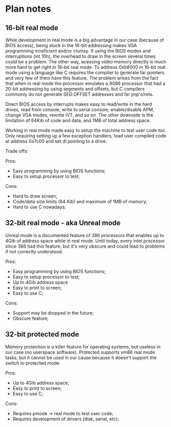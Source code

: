 # Plan notes

## 16-bit real mode

While development in real mode is a big advantage in our case (because of BIOS access), 
being stuck in the 16-bit addressing makes VGA programming inneficient and/or clumsy.
If using the BIOS modes and interruptions (int 10h), the overhead to draw in the screen 
several times could be a problem. The other way, acessing video memory directly is much more
hard to get right in 16-bit real mode.
To address 0xb8000 in 16-bit real mode using a language like C requires the compiler to generate 
far pointers and very few of them have this feature. The problem arises from the fact that 
when in real mode the processor emulates a 8086 processor that had a 20-bit addressing by using
segments and offsets, but C compilers commonly do not generate SEG:OFFSET addresses and far jmp's/rets.

Direct BIOS access by interrupts makes easy to read/write in the hard drives, read from console, write
to serial console, enable/disable APM, change VGA modes, rewrite IVT, and so on. The other downside
is the limitation of 64Kib of code and data, and 1MB of total address space.

Working in real mode made easy to setup the machine to test user code too. Only requiring setting up 
a few exception handlers, load user compiled code at address 0x7c00 and set dl pointing to a drive.

Trade offs:

Pros:
- Easy programming by using BIOS functions;
- Easy to setup processor to test;

Cons:
- Hard to draw screen;
- Code/data size limits (64 Kib) and maximum of 1MB of memory; 
- Hard to use C nowadays;

## 32-bit real mode - aka Unreal mode

Unreal mode is a documented feature of 386 processors that enables up to 4Gib of address space while in real mode.
Until today, every intel processor since 386 had this feature, but it's very obscure and could lead to problems 
if not correctly understood.

Pros:
 - Easy programming by using BIOS functions;
 - Easy to setup processor to test;
 - Up to 4Gib address space
 - Easy to print to screen;
 - Easy to use C;

Cons:
 - Support may be dropped in the future;
 - Obscure feature;
 
 ## 32-bit protected mode
 
 Memory protection is a killer feature for operating systems, but useless in our case (no userspace software).
 Protected supports vm86 real mode tasks, but it cannot be used in our cause because it doesn't support the 
 switch to protected mode.
 
 Pros:
  - Up to 4Gib address space;
  - Easy to print to screen;
  - Easy to use C;
  
 Cons:
  - Requires pmode -> real mode to test user code;
  - Requires development of drivers (disk, serial, etc);
  
